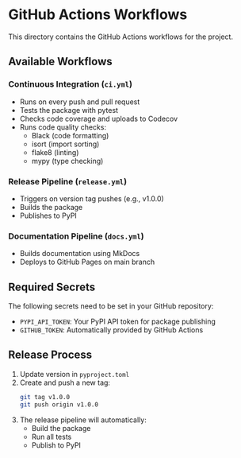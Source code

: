 # GitHub Actions Workflows

This directory contains the GitHub Actions workflows for the project.

## Available Workflows

### Continuous Integration (`ci.yml`)
- Runs on every push and pull request
- Tests the package with pytest
- Checks code coverage and uploads to Codecov
- Runs code quality checks:
  - Black (code formatting)
  - isort (import sorting)
  - flake8 (linting)
  - mypy (type checking)

### Release Pipeline (`release.yml`)
- Triggers on version tag pushes (e.g., v1.0.0)
- Builds the package
- Publishes to PyPI

### Documentation Pipeline (`docs.yml`)
- Builds documentation using MkDocs
- Deploys to GitHub Pages on main branch

## Required Secrets

The following secrets need to be set in your GitHub repository:

- `PYPI_API_TOKEN`: Your PyPI API token for package publishing
- `GITHUB_TOKEN`: Automatically provided by GitHub Actions

## Release Process

1. Update version in `pyproject.toml`
2. Create and push a new tag:
   ```bash
   git tag v1.0.0
   git push origin v1.0.0
   ```
3. The release pipeline will automatically:
   - Build the package
   - Run all tests
   - Publish to PyPI 